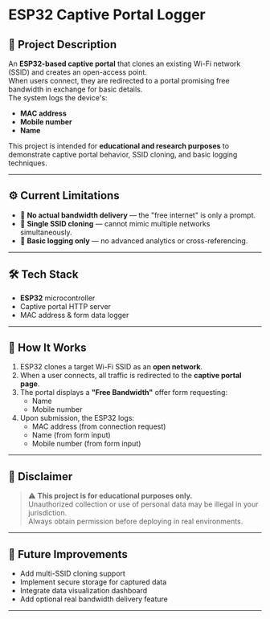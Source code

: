 # ESP32 Captive Portal Logger

## 📌 Project Description
An **ESP32-based captive portal** that clones an existing Wi-Fi network (SSID) and creates an open-access point.  
When users connect, they are redirected to a portal promising free bandwidth in exchange for basic details.  
The system logs the device's:
- **MAC address**
- **Mobile number**
- **Name**

This project is intended for **educational and research purposes** to demonstrate captive portal behavior, SSID cloning, and basic logging techniques.

---

## ⚙️ Current Limitations
- 🚫 **No actual bandwidth delivery** — the "free internet" is only a prompt.  
- 🔄 **Single SSID cloning** — cannot mimic multiple networks simultaneously.  
- 📄 **Basic logging only** — no advanced analytics or cross-referencing.  

---

## 🛠️ Tech Stack
- **ESP32** microcontroller  
- Captive portal HTTP server  
- MAC address & form data logger  

---

## 📂 How It Works
1. ESP32 clones a target Wi-Fi SSID as an **open network**.  
2. When a user connects, all traffic is redirected to the **captive portal page**.  
3. The portal displays a **"Free Bandwidth"** offer form requesting:
   - Name  
   - Mobile number  
4. Upon submission, the ESP32 logs:
   - MAC address (from connection request)  
   - Name (from form input)  
   - Mobile number (from form input)  

---

## 📜 Disclaimer
> ⚠️ **This project is for educational purposes only.**  
> Unauthorized collection or use of personal data may be illegal in your jurisdiction.  
> Always obtain permission before deploying in real environments.

---

## 🚀 Future Improvements
- Add multi-SSID cloning support  
- Implement secure storage for captured data  
- Integrate data visualization dashboard  
- Add optional real bandwidth delivery feature  

---
